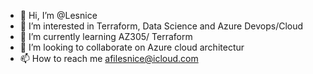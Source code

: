 - 👋 Hi, I’m @Lesnice
- 👀 I’m interested in Terraform, Data Science and Azure Devops/Cloud
- 🌱 I’m currently learning AZ305/ Terraform 
- 💞️ I’m looking to collaborate on Azure cloud architectur
- 📫 How to reach me afilesnice@icloud.com

<!---
Lesnice/Lesnice is a ✨ special ✨ repository because its `README.md` (this file) appears on your GitHub profile.
You can click the Preview link to take a look at your changes.
--->
